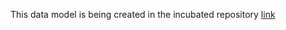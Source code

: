 This data model is being created in the incubated repository [link](https://github.com/smart-data-models/harmonization/tree/master/RainFallRadarObservation)